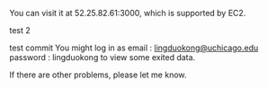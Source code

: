 You can visit it at 52.25.82.61:3000, which is supported by EC2.
 
test 2

test commit 
You might log in as 
email : lingduokong@uchicago.edu
password : lingduokong 
to view some exited data.

If there are other problems, please let me know.
